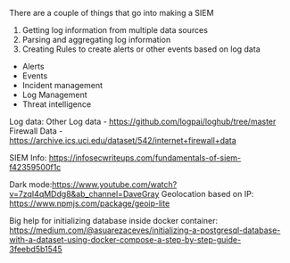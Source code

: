 There are a couple of things that go into making a SIEM

1. Getting log information from multiple data sources
2. Parsing and aggregating log information
3. Creating Rules to create alerts or other events based on log data
 - Alerts
 - Events
 - Incident management
 - Log Management
 - Threat intelligence



Log data:
Other Log data - https://github.com/logpai/loghub/tree/master
Firewall Data - https://archive.ics.uci.edu/dataset/542/internet+firewall+data


SIEM Info:
https://infosecwriteups.com/fundamentals-of-siem-f42359500f1c



Dark mode:https://www.youtube.com/watch?v=7zqI4qMDdg8&ab_channel=DaveGray
Geolocation based on IP: https://www.npmjs.com/package/geoip-lite


Big help for initializing database inside docker container: https://medium.com/@asuarezaceves/initializing-a-postgresql-database-with-a-dataset-using-docker-compose-a-step-by-step-guide-3feebd5b1545

